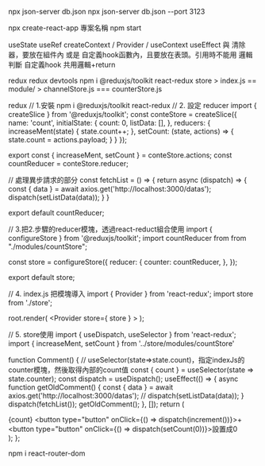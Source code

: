 npx json-server db.json
npx json-server db.json --port 3123

npx create-react-app 專案名稱
npm start



useState
useRef
createContext / Provider / useContext
useEffect 與 清除器，要放在組件內 或是 自定義hook函數內，且要放在表頭。引用時不能用 邏輯判斷
自定義hook 共用邏輯+return


redux
redux devtools
npm i @reduxjs/toolkit react-redux
store > index.js == module/ > channelStore.js === counterStore.js



redux
// 1.安裝
npm i @reduxjs/toolkit react-redux
// 2. 設定 reducer
import { createSlice } from '@reduxjs/toolkit';
const conteStore = createSlice({
    name: 'count',
    initialState: {
        count: 0,
        listData: [],
    },
    reducers: {
        increaseMent(state) {
            state.count++;
        },
        setCount: (state, actions) => {
            state.count = actions.payload;
        }
    }
});

export const { increaseMent, setCount } = conteStore.actions;
const countReducer = conteStore.reducer;

// 處理異步請求的部分
const fetchList = () => {
    return async (dispatch) => {
        const { data } = await axios.get('http://localhost:3000/datas');
        dispatch(setListData(data));
    }
}

export default countReducer;

// 3.把2.步驟的reducer模塊，透過react-reduct組合使用
import { configureStore } from '@reduxjs/toolkit';
import countReducer from from "./modules/countStore";

const store = configureStore({
    reducer: {
        counter: countReducer,
    },
});

export default store;

// 4. index.js 把模塊導入
import { Provider } from 'react-redux';
import store from './store';

root.render(
    <Provider store={ store } >
    <App />
</Provider>
);

// 5. store使用
import { useDispatch, useSelector } from 'react-redux';
import { increaseMent, setCount } from '../store/modules/countStore'

function Comment() {
    // useSelector(state=>state.count)，指定indexJs的counter模塊，然後取得內部的count值
    const { count } = useSelector(state => state.counter);
    const dispatch = useDispatch();
    useEffect(() => {
        async function getOldComment() {
            const { data } = await axios.get('http://localhost:3000/datas');
            // dispatch(setListData(data));
        }
        dispatch(fetchList());
        getOldComment();
    }, []);
return (
    <div>
        {count}
        <button type="button" onClick={() => dispatch(increment())}>+</button>
        <button type="button" onClick={() => dispatch(setCount(0))}>設置成0</button>
    </div>
);
};




<!--  -->
npm i react-router-dom
